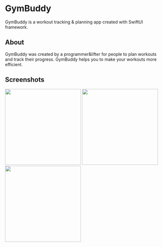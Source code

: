 # GymBuddy
GymBuddy is a workout tracking & planning app created with SwiftUI framework.

## About
GymBuddy was created by a programmer&lifter for people to plan workouts and track their progress. GymBuddy helps you to make your workouts more efficient.


## Screenshots
<img src="https://github.com/bariscansertkaya/GymBuddy/assets/96691061/73ce2ea8-c854-42b0-8004-259bf163b307" width="250">
<img src="https://github.com/bariscansertkaya/GymBuddy/assets/96691061/2bfc204d-f723-4c92-b773-99b2ae087584" width="250">
<img src="https://github.com/bariscansertkaya/GymBuddy/assets/96691061/84e6c066-b8cc-42ad-ac53-dae4e5a61a2a" width="250">
